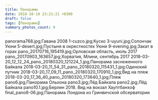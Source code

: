 ```yaml
---
title: Панорамы
date: 2018-10-10 23:21:21 +0300
draft: false
tags: [Панорама]
summary_photos_count: 9
---
```

panorama768.jpg;Гавана 2008
1-cuzco.jpg;Куско
3-uyuni.jpg;Солончак Уюни
5-desert.jpg;Пустыня в окрестностях Уюни
9-evening.jpg;Закат в горах
pano_20170716_195419.jpg;Орловская область, июль 2017
pano_20170903_163657.jpg;Хорватия, Млини, сентябрь 2017
2018-03-20_12_12_24_pano_20180320_121224_1.jpg;Панорама заснеженного Байкала
2018-03-20_11_54_31_pano_20180320_115431_1.jpg;Одинокий путник
2018-03-20_17_09_11_pano_20180320_170910_1.jpg;Вид на пляж
2018-03-20_17_36_40_pano_20180320_173640_1.jpg;Пляж
pano6.jpg;Панорама Ольхона
pano3.jpg;Лёд Байкала
pano2.jpg;Лёд Байкала
pano10.1.jpg;Берлин 2018. Вид на вокзал Хауптбанхоф
final_pano8-06.jpg;Панорама Лондона из Гринвичской обсерватории